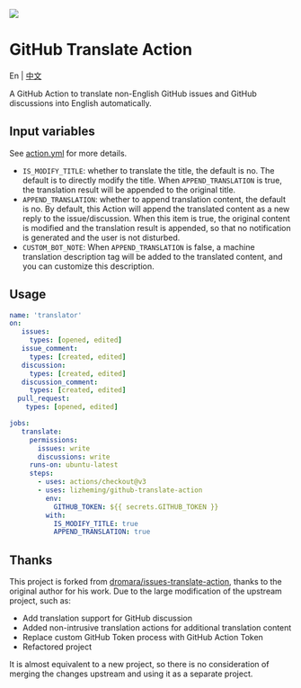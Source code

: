 ![](./assets/logo.svg)
# GitHub Translate Action

En | [中文](./README_CN.md)

A GitHub Action to translate non-English GitHub issues and GitHub discussions into English automatically.

## Input variables

See [action.yml](./action.yml) for more details.

- `IS_MODIFY_TITLE`: whether to translate the title, the default is no. The default is to directly modify the title. When `APPEND_TRANSLATION` is true, the translation result will be appended to the original title.
- `APPEND_TRANSLATION`: whether to append translation content, the default is no. By default, this Action will append the translated content as a new reply to the issue/discussion. When this item is true, the original content is modified and the translation result is appended, so that no notification is generated and the user is not disturbed.
- `CUSTOM_BOT_NOTE`: When `APPEND_TRANSLATION` is false, a machine translation description tag will be added to the translated content, and you can customize this description.

## Usage

````yml
name: 'translator'
on:
   issues:
     types: [opened, edited]
   issue_comment:
     types: [created, edited]
   discussion:
     types: [created, edited]
   discussion_comment:
     types: [created, edited]
  pull_request:
    types: [opened, edited]

jobs:
   translate:
     permissions:
       issues: write
       discussions: write
     runs-on: ubuntu-latest
     steps:
       - uses: actions/checkout@v3
       - uses: lizheming/github-translate-action
         env:
           GITHUB_TOKEN: ${{ secrets.GITHUB_TOKEN }}
         with:
           IS_MODIFY_TITLE: true
           APPEND_TRANSLATION: true
````

## Thanks

This project is forked from [dromara/issues-translate-action](https://github.com/dromara/issues-translate-action), thanks to the original author for his work. Due to the large modification of the upstream project, such as:

- Add translation support for GitHub discussion
- Added non-intrusive translation actions for additional translation content
- Replace custom GitHub Token process with GitHub Action Token
- Refactored project

It is almost equivalent to a new project, so there is no consideration of merging the changes upstream and using it as a separate project.